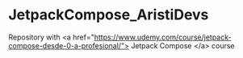 # JetpackCompose_AristiDevs
Repository with &lt;a href="https://www.udemy.com/course/jetpack-compose-desde-0-a-profesional/"> Jetpack Compose &lt;/a> course
